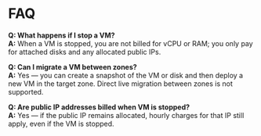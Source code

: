 # FAQ

**Q: What happens if I stop a VM?**  
**A:** When a VM is stopped, you are not billed for vCPU or RAM; you only pay for attached disks and any allocated public IPs.

**Q: Can I migrate a VM between zones?**  
**A:** Yes — you can create a snapshot of the VM or disk and then deploy a new VM in the target zone. Direct live migration between zones is not supported.

**Q: Are public IP addresses billed when VM is stopped?**  
**A:** Yes — if the public IP remains allocated, hourly charges for that IP still apply, even if the VM is stopped.
